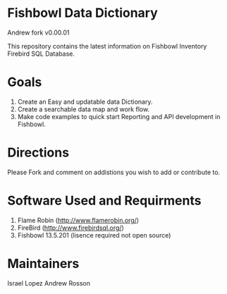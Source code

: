 Fishbowl Data Dictionary 
======================
Andrew fork v0.00.01

This repository contains the latest information on Fishbowl Inventory Firebird SQL Database.

Goals
======================
1. Create an Easy and updatable data Dictionary.
2. Create a searchable data map and work flow.
3. Make code examples to quick start Reporting and API development in Fishbowl.

Directions
======================
Please Fork and comment on addistions you wish to add or contribute to. 

Software Used and Requirments
======================
1. Flame Robin (http://www.flamerobin.org/)
2. FireBird (http://www.firebirdsql.org/)
3. Fishbowl 13.5.201 (lisence required not open source)


Maintainers
======================
Israel Lopez
Andrew Rosson

